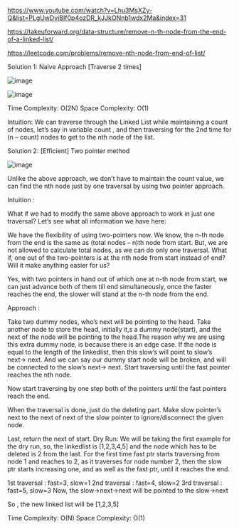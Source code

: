 https://www.youtube.com/watch?v=Lhu3MsXZy-Q&list=PLgUwDviBIf0p4ozDR_kJJkONnb1wdx2Ma&index=31

https://takeuforward.org/data-structure/remove-n-th-node-from-the-end-of-a-linked-list/

https://leetcode.com/problems/remove-nth-node-from-end-of-list/

Solution 1: Naive Approach [Traverse 2 times]

![image](https://user-images.githubusercontent.com/53824950/140263951-9f7b7790-02c8-4e0f-adb3-f439264d1aff.png)

![image](https://user-images.githubusercontent.com/53824950/140263892-10766ecc-3471-4154-8704-47cfb7636c7c.png)


Time Complexity: O(2N)
Space Complexity: O(1)


Intuition: We can traverse through the Linked List while maintaining a count of nodes, let’s say in variable count , and then traversing for the 2nd time for (n – count) nodes to get to the nth node of the list.

Solution 2: [Efficient] Two pointer method

![image](https://user-images.githubusercontent.com/53824950/140263810-81b0aba3-f55c-470a-af6d-edca1cf44be9.png)



Unlike the above approach, we don’t have to maintain the count value, we can find the nth node just by one traversal by using two pointer approach.

Intuition : 

What if we had to modify the same above approach to work in just one traversal? Let’s see what all information we have here:

We have the flexibility of using two-pointers now.
We know, the n-th node from the end is the same as (total nodes – n)th node from start.
But, we are not allowed to calculate total nodes, as we can do only one traversal.
What if, one out of the two-pointers is at the nth node from start instead of end? Will it make anything easier for us?

Yes, with two pointers in hand out of which one at n-th node from start, we can just advance both of them till end simultaneously, once the faster reaches the end, the slower will stand at the n-th node from the end.

Approach : 

Take two dummy nodes, who’s next will be pointing to the head.
Take another node to store the head, initially it,s a dummy node(start), and the next of the node will be pointing to the head.The reason why we are using this extra dummy node, is because there is an edge case. If the node is equal to the length of the linkedlist, then this slow’s will point to slow’s next→ next. And we can say our dummy start node will be broken, and will be connected to the slow’s next→ next.
Start traversing until the fast pointer reaches the nth node.

Now start traversing by one step both of the pointers until the fast pointers reach the end.    

When the traversal is done, just do the deleting part. Make  slow pointer’s next to the next of next of the slow pointer to ignore/disconnect the given node.

Last, return the next of start.
Dry Run:  We will be taking the first example for the dry run, so, the linkedlist is [1,2,3,4,5] and the node which has to be deleted is 2 from the last. For the first time fast ptr starts traversing from node 1 and reaches to 2, as it traverses for node number 2, then the slow ptr starts increasing one, and as well as the fast ptr, until it reaches the end.

1st traversal : fast=3, slow=1
2nd traversal : fast=4, slow=2
3rd traversal : fast=5, slow=3
Now, the slow->next->next will be pointed to the slow->next

So , the new linked list will be [1,2,3,5]

Time Complexity: O(N)
Space Complexity: O(1)
